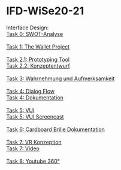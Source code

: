 # IFD-WiSe20-21
Interface Design:
<br><a href="https://anastasiahirt.github.io/IFD-WiSe20-21/task0/task0.html"> Task 0: SWOT-Analyse</a><br>
<br><a href="https://anastasiahirt.github.io/IFD-WiSe20-21/task1/TheWalletProject.pdf"> Task 1: The Wallet Project</a><br>
<br><a href="https://github.com/anastasiahirt/IFD-WiSe20-21/blob/main/task2/task2.1.md"> Task 2.1: Prototyping Tool</a>
<br><a href="https://github.com/anastasiahirt/IFD-WiSe20-21/blob/main/task2/task2.2.md"> Task 2.2: Konzeptentwurf</a><br>
<br><a href="https://www.justinmind.com/usernote/tests/49098403/49098441/49101018/index.html"> Task 3: Wahrnehmung und Aufmerksamkeit</a><br>
<br><a href="https://anastasiahirt.github.io/IFD-WiSe20-21/task4/DialogFlowBild.png"> Task 4: Dialog Flow</a>
<br><a href="https://github.com/anastasiahirt/IFD-WiSe20-21/blob/main/task4/task4.md"> Task 4: Dokumentation</a><br>
<br><a href="https://anastasiahirt.github.io/IFD-WiSe20-21/task5/playgroud-artyom.html"> Task 5: VUI</a>
<br><a href="https://anastasiahirt.github.io/IFD-WiSe20-21/task5/Screencast.mp4"> Task 5: VUI Screencast</a><br>
<br><a href="https://anastasiahirt.github.io/IFD-WiSe20-21/task6/Aufgabe6_Dokumentation.pdf"> Task 6: Cardboard Brille Dokumentation</a><br>
<br><a href="http://anastasiahirt.github.io/IFD-WiSe20-21/task7/Aufgabe7-VR-Konzept.pdf"> Task 7: VR Konzeption</a>
<br><a href="https://drive.google.com/file/d/1CEIZLjL8hplm_FtYh03avJ4eG6cRBRJD/view"> Task 7: Video</a><br>
<br><a href="https://www.youtube.com/watch?v=PMrPGeQ6YkQ&feature=youtu.be&ab_channel=AnastasiaHirt"> Task 8: Youtube 360°</a><br>
